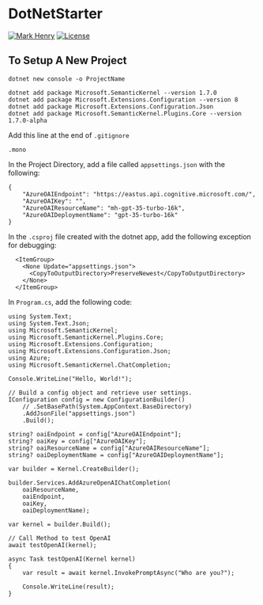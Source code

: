 # DotNetStarter

[![Mark Henry](https://img.shields.io/static/v1?label=Author&message=Mark%20Henry&color=success)](https://www.linkedin.com/in/marknhenry/) 
[![License](https://img.shields.io/static/v1?label=License&message=MIT&color=blue)](https://www.linkedin.com/in/marknhenry/)

## To Setup A New Project
```
dotnet new console -o ProjectName

dotnet add package Microsoft.SemanticKernel --version 1.7.0
dotnet add package Microsoft.Extensions.Configuration --version 8
dotnet add package Microsoft.Extensions.Configuration.Json
dotnet add package Microsoft.SemanticKernel.Plugins.Core --version 1.7.0-alpha
```

Add this line at the end of ```.gitignore```
```
.mono
```

In the Project Directory, add a file called ```appsettings.json``` with the following: 

``` 
{
    "AzureOAIEndpoint": "https://eastus.api.cognitive.microsoft.com/",
    "AzureOAIKey": "",
    "AzureOAIResourceName": "mh-gpt-35-turbo-16k", 
    "AzureOAIDeploymentName": "gpt-35-turbo-16k"
}
```

In the ```.csproj``` file created with the dotnet app, add the following exception for debugging:

```
  <ItemGroup>
    <None Update="appsettings.json">
      <CopyToOutputDirectory>PreserveNewest</CopyToOutputDirectory>
    </None>
  </ItemGroup>
```

In ```Program.cs```, add the following code: 

```
using System.Text;
using System.Text.Json;
using Microsoft.SemanticKernel;
using Microsoft.SemanticKernel.Plugins.Core;
using Microsoft.Extensions.Configuration;
using Microsoft.Extensions.Configuration.Json;
using Azure;
using Microsoft.SemanticKernel.ChatCompletion;

Console.WriteLine("Hello, World!");

// Build a config object and retrieve user settings.
IConfiguration config = new ConfigurationBuilder()
    // .SetBasePath(System.AppContext.BaseDirectory)
    .AddJsonFile("appsettings.json")
    .Build();

string? oaiEndpoint = config["AzureOAIEndpoint"];
string? oaiKey = config["AzureOAIKey"];
string? oaiResourceName = config["AzureOAIResourceName"];
string? oaiDeploymentName = config["AzureOAIDeploymentName"];

var builder = Kernel.CreateBuilder();

builder.Services.AddAzureOpenAIChatCompletion(
    oaiResourceName,
    oaiEndpoint,
    oaiKey,
    oaiDeploymentName);

var kernel = builder.Build();

// Call Method to test OpenAI
await testOpenAI(kernel);

async Task testOpenAI(Kernel kernel)
{
    var result = await kernel.InvokePromptAsync("Who are you?");

    Console.WriteLine(result);
}
```
